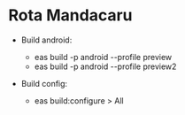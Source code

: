 # Rota Mandacaru


* Build android: 
    *  eas build -p android --profile preview
    *  eas build -p android --profile preview2


* Build config: 
    * eas build:configure > All